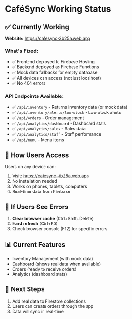 # CaféSync Working Status

## ✅ Currently Working

**Website:** https://cafesync-3b25a.web.app

### What's Fixed:

- ✅ Frontend deployed to Firebase Hosting
- ✅ Backend deployed as Firebase Functions
- ✅ Mock data fallbacks for empty database
- ✅ All devices can access (not just localhost)
- ✅ No 404 errors

### API Endpoints Available:

- ✅ `/api/inventory` - Returns inventory data (or mock data)
- ✅ `/api/inventory/alerts/low-stock` - Low stock alerts
- ✅ `/api/orders` - Order management
- ✅ `/api/analytics/dashboard` - Dashboard stats
- ✅ `/api/analytics/sales` - Sales data
- ✅ `/api/analytics/staff` - Staff performance
- ✅ `/api/menu` - Menu items

## 📱 How Users Access

Users on any device can:

1. Visit: https://cafesync-3b25a.web.app
2. No installation needed
3. Works on phones, tablets, computers
4. Real-time data from Firebase

## 🔧 If Users See Errors

1. **Clear browser cache** (Ctrl+Shift+Delete)
2. **Hard refresh** (Ctrl+F5)
3. Check browser console (F12) for specific errors

## 📊 Current Features

- Inventory Management (with mock data)
- Dashboard (shows real data when available)
- Orders (ready to receive orders)
- Analytics (dashboard stats)

## 🚀 Next Steps

1. Add real data to Firestore collections
2. Users can create orders through the app
3. Data will sync in real-time
